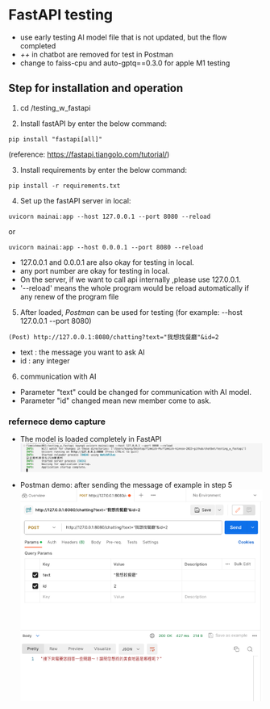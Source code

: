 # **FastAPI** testing
+ use early testing AI model file that is not updated, but the flow completed
+ *++* in chatbot are removed for test in Postman
+ change to faiss-cpu and auto-gptq==0.3.0 for apple M1 testing



## Step for installation and operation
1. cd /testing_w_fastapi

2. Install fastAPI by enter the below command:
```
pip install "fastapi[all]"
```
(reference: https://fastapi.tiangolo.com/tutorial/)


3. Install requirements by enter the below command:
```
pip install -r requirements.txt
```


4. Set up the fastAPI server in local:
```
uvicorn mainai:app --host 127.0.0.1 --port 8080 --reload
```
or
```
uvicorn mainai:app --host 0.0.0.1 --port 8080 --reload
```
+ 127.0.0.1 and 0.0.0.1 are also okay for testing in local.
+ any port number are okay for testing in local.
+ On the server, if we want to call api internally ,please use 127.0.0.1.
+ '--reload' means the whole program would be reload automatically if any renew of the program file


5. After loaded, *Postman* can be used for testing (for example: --host 127.0.0.1 --port 8080) 
```
(Post) http://127.0.0.1:8080/chatting?text="我想找餐廳"&id=2
```
+ text : the message you want to ask AI
+ id : any integer 


6. communication with AI
+ Parameter "text" could be changed for communication with AI model.
+ Parameter "id" changed mean new member come to ask. 

### refernece demo capture
+ The model is loaded completely in FastAPI
![The model is loaded completely in FastAPI](./readme_img/01.png)


+ Postman demo: after sending the message of example in step 5
![Postman demo: after sending the message of example in step 5](./readme_img/02.png)




